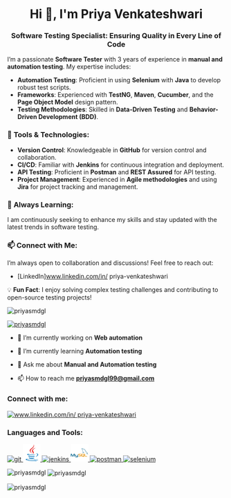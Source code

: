 <h1 align="center">Hi 👋, I'm Priya Venkateshwari</h1>
<h3 align="center">Software Testing Specialist: Ensuring Quality in Every Line of Code</h3>

I’m a passionate **Software Tester** with 3 years of experience in **manual and automation testing**. My expertise includes:

- **Automation Testing**: Proficient in using **Selenium** with **Java** to develop robust test scripts.
- **Frameworks**: Experienced with **TestNG**, **Maven**, **Cucumber**, and the **Page Object Model** design pattern.
- **Testing Methodologies**: Skilled in **Data-Driven Testing** and **Behavior-Driven Development (BDD)**.

### 🔧 **Tools & Technologies**:
- **Version Control**: Knowledgeable in **GitHub** for version control and collaboration.
- **CI/CD**: Familiar with **Jenkins** for continuous integration and deployment.
- **API Testing**: Proficient in **Postman** and **REST Assured** for API testing.
- **Project Management**: Experienced in **Agile methodologies** and using **Jira** for project tracking and management.

### 🌱 **Always Learning**:
I am continuously seeking to enhance my skills and stay updated with the latest trends in software testing.

### 📫 **Connect with Me**:
I’m always open to collaboration and discussions! Feel free to reach out:
- [LinkedIn]www.linkedin.com/in/
priya-venkateshwari

💡 **Fun Fact**: I enjoy solving complex testing challenges and contributing to open-source testing projects!

<p align="left"> <img src="https://komarev.com/ghpvc/?username=priyasmdgl&label=Profile%20views&color=0e75b6&style=flat" alt="priyasmdgl" /> </p>

<p align="left"> <a href="https://github.com/ryo-ma/github-profile-trophy"><img src="https://github-profile-trophy.vercel.app/?username=priyasmdgl" alt="priyasmdgl" /></a> </p>

- 🔭 I’m currently working on **Web automation**

- 🌱 I’m currently learning **Automation testing**

- 💬 Ask me about **Manual and Automation testing**

- 📫 How to reach me **priyasmdgl99@gmail.com**

<h3 align="left">Connect with me:</h3>
<p align="left">
<a href="https://linkedin.com/in/www.linkedin.com/in/ priya-venkateshwari" target="blank"><img align="center" src="https://raw.githubusercontent.com/rahuldkjain/github-profile-readme-generator/master/src/images/icons/Social/linked-in-alt.svg" alt="www.linkedin.com/in/ priya-venkateshwari" height="30" width="40" /></a>
</p>

<h3 align="left">Languages and Tools:</h3>
<p align="left"> <a href="https://git-scm.com/" target="_blank" rel="noreferrer"> <img src="https://www.vectorlogo.zone/logos/git-scm/git-scm-icon.svg" alt="git" width="40" height="40"/> </a> <a href="https://www.java.com" target="_blank" rel="noreferrer"> <img src="https://raw.githubusercontent.com/devicons/devicon/master/icons/java/java-original.svg" alt="java" width="40" height="40"/> </a> <a href="https://www.jenkins.io" target="_blank" rel="noreferrer"> <img src="https://www.vectorlogo.zone/logos/jenkins/jenkins-icon.svg" alt="jenkins" width="40" height="40"/> </a> <a href="https://www.mysql.com/" target="_blank" rel="noreferrer"> <img src="https://raw.githubusercontent.com/devicons/devicon/master/icons/mysql/mysql-original-wordmark.svg" alt="mysql" width="40" height="40"/> </a> <a href="https://postman.com" target="_blank" rel="noreferrer"> <img src="https://www.vectorlogo.zone/logos/getpostman/getpostman-icon.svg" alt="postman" width="40" height="40"/> </a> <a href="https://www.selenium.dev" target="_blank" rel="noreferrer"> <img src="https://raw.githubusercontent.com/detain/svg-logos/780f25886640cef088af994181646db2f6b1a3f8/svg/selenium-logo.svg" alt="selenium" width="40" height="40"/> </a> </p>

<p><img align="left" src="https://github-readme-stats.vercel.app/api/top-langs?username=priyasmdgl&show_icons=true&locale=en&layout=compact" alt="priyasmdgl" /></p>

<p>&nbsp;<img align="center" src="https://github-readme-stats.vercel.app/api?username=priyasmdgl&show_icons=true&locale=en" alt="priyasmdgl" /></p>

<p><img align="center" src="https://github-readme-streak-stats.herokuapp.com/?user=priyasmdgl&" alt="priyasmdgl" /></p>

